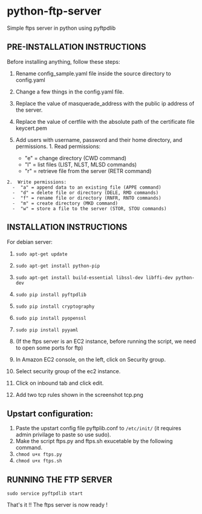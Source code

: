 # python-ftp-server
Simple ftps server in python using pyftpdlib

## PRE-INSTALLATION INSTRUCTIONS

Before installing anything, follow these steps:
1.  Rename config_sample.yaml file inside the source directory to config.yaml

2.  Change a few things in the config.yaml file.
  1.  Replace the value of masquerade_address with the public ip address of the server.
  2.  Replace the value of certfile with the absolute path of the certificate file keycert.pem
  3.  Add users with username, password and their home directory, and permissions.
    1.  Read permissions:
      -  "e" = change directory (CWD command)
      -  "l" = list files (LIST, NLST, MLSD commands)
      -  "r" = retrieve file from the server (RETR command)

    2.  Write permissions:
      -  "a" = append data to an existing file (APPE command)
      -  "d" = delete file or directory (DELE, RMD commands)
      -  "f" = rename file or directory (RNFR, RNTO commands)
      -  "m" = create directory (MKD command)
      -  "w" = store a file to the server (STOR, STOU commands)

## INSTALLATION INSTRUCTIONS
For debian server:

1.  `sudo apt-get update`
2.  `sudo apt-get install python-pip`
3.  `sudo apt-get install build-essential libssl-dev libffi-dev python-dev`
4.  `sudo pip install pyftpdlib`
5.  `sudo pip install cryptography`
6.  `sudo pip install pyopenssl`
7.  `sudo pip install pyyaml`

8.  (If the ftps server is an EC2 instance, before running the script, we need to open some ports for ftp)
  1.  In Amazon EC2 console, on the left, click on Security group.
  2.  Select security group of the ec2 instance.
  3.  Click on inbound tab and click edit.
  4.  Add two tcp rules shown in the screenshot tcp.png

## Upstart configuration:
1.  Paste the upstart config file pyftplib.conf to `/etc/init/` (it requires admin privilage to paste so use sudo).
2.  Make the script ftps.py and ftps.sh exucetable by the following command.
  1.  `chmod u+x ftps.py`
  2.  `chmod u+x ftps.sh`

## RUNNING THE FTP SERVER
`sudo service pyftpdlib start`

That's it !! The ftps server is now ready !